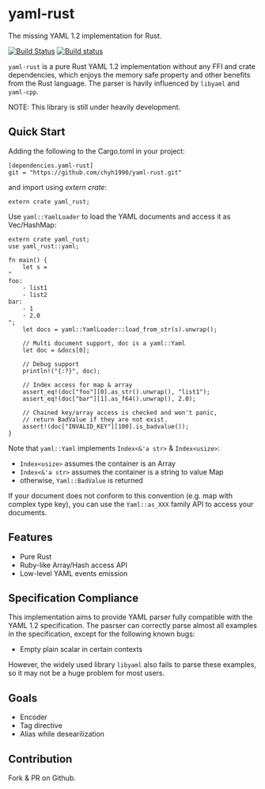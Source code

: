 # yaml-rust

The missing YAML 1.2 implementation for Rust.

[![Build Status](https://travis-ci.org/chyh1990/yaml-rust.svg?branch=master)](https://travis-ci.org/chyh1990/yaml-rust)
[![Build status](https://ci.appveyor.com/api/projects/status/scf47535ckp4ylg4?svg=true)](https://ci.appveyor.com/project/chyh1990/yaml-rust)

`yaml-rust` is a pure Rust YAML 1.2 implementation without
any FFI and crate dependencies, which enjoys the memory safe 
property and other benefits from the Rust language. 
The parser is havily influenced by `libyaml` and `yaml-cpp`.

NOTE: This library is still under heavily development.

## Quick Start

Adding the following to the Cargo.toml in your project:

```
[dependencies.yaml-rust]
git = "https://github.com/chyh1990/yaml-rust.git"
```

and import using *extern crate*:

```.rust
extern crate yaml_rust;
```

Use `yaml::YamlLoader` to load the YAML documents and access it
as Vec/HashMap:

```.rust
extern crate yaml_rust;
use yaml_rust::yaml;

fn main() {
    let s =
"
foo:
    - list1
    - list2
bar:
    - 1
    - 2.0
";
    let docs = yaml::YamlLoader::load_from_str(s).unwrap();

    // Multi document support, doc is a yaml::Yaml
    let doc = &docs[0];

    // Debug support
    println!("{:?}", doc);

    // Index access for map & array
    assert_eq!(doc["foo"][0].as_str().unwrap(), "list1");
    assert_eq!(doc["bar"][1].as_f64().unwrap(), 2.0);

    // Chained key/array access is checked and won't panic,
    // return BadValue if they are not exist.
    assert!(doc["INVALID_KEY"][100].is_badvalue());
}
```

Note that `yaml::Yaml` implements `Index<&'a str>` & `Index<usize>`:

* `Index<usize>` assumes the container is an Array
* `Index<&'a str>` assumes the container is a string to value Map
* otherwise, `Yaml::BadValue` is returned

If your document does not conform to this convention (e.g. map with
complex type key), you can use the `Yaml::as_XXX` family API to access your
documents.

## Features

* Pure Rust
* Ruby-like Array/Hash access API
* Low-level YAML events emission

## Specification Compliance

This implementation aims to provide YAML parser fully compatible with
the YAML 1.2 specification. The pasrser can correctly parse almost all
examples in the specification, except for the following known bugs:

* Empty plain scalar in certain contexts

However, the widely used library `libyaml` also fails to parse these examples,
so it may not be a huge problem for most users. 

## Goals

* Encoder
* Tag directive
* Alias while desearilization

## Contribution

Fork & PR on Github.

